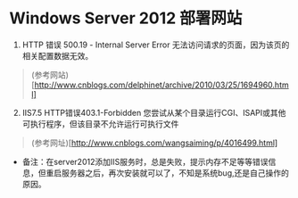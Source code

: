 Windows Server 2012 部署网站
============================================

1. HTTP 错误 500.19 - Internal Server Error 无法访问请求的页面，因为该页的相关配置数据无效。
> (参考网站)[http://www.cnblogs.com/delphinet/archive/2010/03/25/1694960.html]

2. IIS7.5 HTTP错误403.1-Forbidden 您尝试从某个目录运行CGI、ISAPI或其他可执行程序，但该目录不允许运行可执行文件
> (参考网址)[http://www.cnblogs.com/wangsaiming/p/4016499.html]

* 备注：在server2012添加IIS服务时，总是失败，提示内存不足等等错误信息，但重启服务器之后，再次安装就可以了，不知是系统bug,还是自己操作的原因。